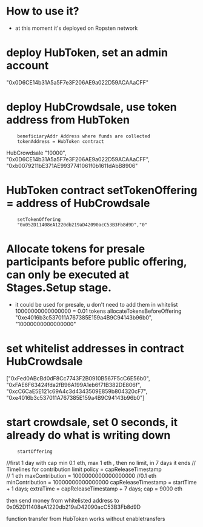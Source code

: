 # How to use it?
- at this moment it's deployed on Ropsten network
# deploy HubToken, set an admin account 
"0x0D6CE14b31A5a5F7e3F206AE9a022D59ACAAaCFF"

# deploy HubCrowdsale, use token address from HubToken
		beneficiaryAddr Address where funds are collected
		tokenAddress = HubToken contract
HubCrowdsale
"10000", "0x0D6CE14b31A5a5F7e3F206AE9a022D59ACAAaCFF", "0xb0079211bE371AE9937741061f0b1611dAbB8906"


# HubToken contract setTokenOffering = address of HubCrowdsale
		setTokenOffering
		"0x052D11408eA1220db219aD42090acC53B3Fb8d9D","0"

# Allocate tokens for presale participants before public offering, can only be executed at Stages.Setup stage.
- it could be used for presale, u don't need to add them in whitelist
10000000000000000 = 0.01 tokens
		allocateTokensBeforeOffering
"0xe4016b3c537011A767385E159a4B9C94143b96b0", "10000000000000000"

# set whitelist addresses in contract HubCrowdsale
["0xFed0ABcBd0dF8Cc7743F2B0910B567F5cC6E56b0", "0xFAE6F63424fda2fB96A199A1eb6f71B382DE806f", "0xcC6CaE5E121c69A4c3d4343509E859b804320cF7", "0xe4016b3c537011A767385E159a4B9C94143b96b0"]

# start crowdsale, set 0 seconds, it already do what is writing down
		startOffering

//first 1 day with cap min 0.1 eth, max 1 eth , then no limit, in 7 days it ends
// Timelines for contribution limit policy = capReleaseTimestamp		
//  1 eth		maxContribution = 1000000000000000000 
//0.1 eth		minContribution = 10000000000000000
capReleaseTimestamp = startTime + 1 days;
extraTime = capReleaseTimestamp + 7 days;
cap = 9000 eth

then send money from whitelisted address to 0x052D11408eA1220db219aD42090acC53B3Fb8d9D

function transfer from HubToken works without enabletransfers
